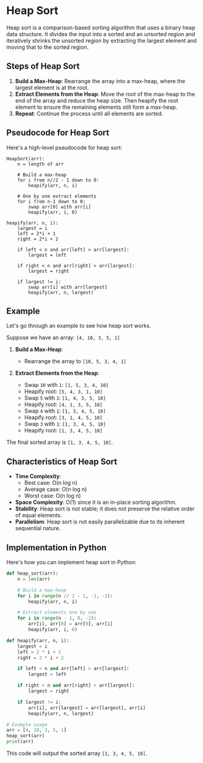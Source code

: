 # Heap Sort

Heap sort is a comparison-based sorting algorithm that uses a binary heap data structure. It divides the input into a sorted and an unsorted region and iteratively shrinks the unsorted region by extracting the largest element and moving that to the sorted region.

## Steps of Heap Sort

1. **Build a Max-Heap**: Rearrange the array into a max-heap, where the largest element is at the root.
2. **Extract Elements from the Heap**: Move the root of the max-heap to the end of the array and reduce the heap size. Then heapify the root element to ensure the remaining elements still form a max-heap.
3. **Repeat**: Continue the process until all elements are sorted.

## Pseudocode for Heap Sort

Here's a high-level pseudocode for heap sort:

```
HeapSort(arr):
    n = length of arr

    # Build a max-heap
    for i from n//2 - 1 down to 0:
        heapify(arr, n, i)

    # One by one extract elements
    for i from n-1 down to 0:
        swap arr[0] with arr[i]
        heapify(arr, i, 0)

heapify(arr, n, i):
    largest = i
    left = 2*i + 1
    right = 2*i + 2

    if left < n and arr[left] > arr[largest]:
        largest = left

    if right < n and arr[right] > arr[largest]:
        largest = right

    if largest != i:
        swap arr[i] with arr[largest]
        heapify(arr, n, largest)
```

## Example

Let's go through an example to see how heap sort works.

Suppose we have an array: `[4, 10, 3, 5, 1]`

1. **Build a Max-Heap**:
   - Rearrange the array to `[10, 5, 3, 4, 1]`

2. **Extract Elements from the Heap**:
   - Swap `10` with `1`: `[1, 5, 3, 4, 10]`
   - Heapify root: `[5, 4, 3, 1, 10]`
   - Swap `5` with `1`: `[1, 4, 3, 5, 10]`
   - Heapify root: `[4, 1, 3, 5, 10]`
   - Swap `4` with `1`: `[1, 3, 4, 5, 10]`
   - Heapify root: `[3, 1, 4, 5, 10]`
   - Swap `3` with `1`: `[1, 3, 4, 5, 10]`
   - Heapify root: `[1, 3, 4, 5, 10]`

The final sorted array is `[1, 3, 4, 5, 10]`.

## Characteristics of Heap Sort

- **Time Complexity**:
  - Best case: O(n log n)
  - Average case: O(n log n)
  - Worst case: O(n log n)
- **Space Complexity**: O(1) since it is an in-place sorting algorithm.
- **Stability**: Heap sort is not stable; it does not preserve the relative order of equal elements.
- **Parallelism**: Heap sort is not easily parallelizable due to its inherent sequential nature.

## Implementation in Python

Here's how you can implement heap sort in Python:

```python
def heap_sort(arr):
    n = len(arr)

    # Build a max-heap
    for i in range(n // 2 - 1, -1, -1):
        heapify(arr, n, i)

    # Extract elements one by one
    for i in range(n - 1, 0, -1):
        arr[i], arr[0] = arr[0], arr[i]
        heapify(arr, i, 0)

def heapify(arr, n, i):
    largest = i
    left = 2 * i + 1
    right = 2 * i + 2

    if left < n and arr[left] > arr[largest]:
        largest = left

    if right < n and arr[right] > arr[largest]:
        largest = right

    if largest != i:
        arr[i], arr[largest] = arr[largest], arr[i]
        heapify(arr, n, largest)

# Example usage
arr = [4, 10, 3, 5, 1]
heap_sort(arr)
print(arr)
```

This code will output the sorted array `[1, 3, 4, 5, 10]`.